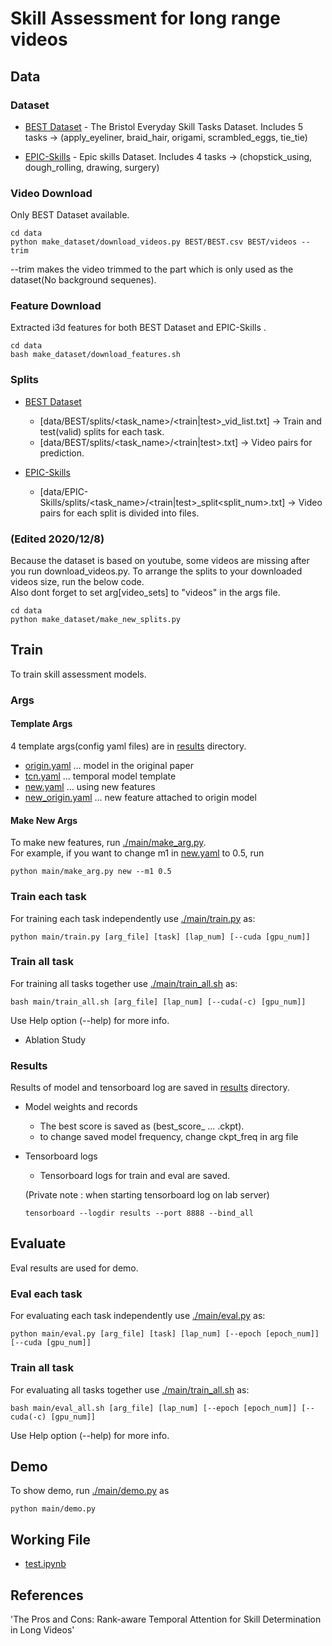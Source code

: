 # Skill Assessment for long range videos

## Data  

### Dataset

- [BEST Dataset](./data/BEST) - The Bristol Everyday Skill Tasks Dataset. Includes 5 tasks -> (apply_eyeliner, braid_hair, origami, scrambled_eggs, tie_tie) 

- [EPIC-Skills](./data/EPIC-Skills) - Epic skills Dataset. Includes 4 tasks -> (chopstick_using, dough_rolling, drawing, surgery) 

### Video Download

Only BEST Dataset available.  

```
cd data
python make_dataset/download_videos.py BEST/BEST.csv BEST/videos --trim 
```
 
--trim makes the video trimmed to the part which is only used as the dataset(No background sequenes).  

### Feature Download

Extracted i3d features for both BEST Dataset and EPIC-Skills .

```
cd data
bash make_dataset/download_features.sh 
```

###  Splits  

- [BEST Dataset](./data/BEST)
  - [data/BEST/splits/<task_name>/<train|test>_vid_list.txt] -> Train and test(valid) splits for each task.
  - [data/BEST/splits/<task_name>/<train|test>.txt] -> Video pairs for prediction. 

- [EPIC-Skills](./data/EPIC-Skills)
  - [data/EPIC-Skills/splits/<task_name>/<train|test>_split<split_num>.txt] -> Video pairs for each split is divided into files. 

### (Edited 2020/12/8)  
Because the dataset is based on youtube, some videos are missing after you run download_videos.py. To arrange the splits to your downloaded videos size, run the below code.  
Also dont forget to set arg[video_sets] to "videos" in the args file.

```
cd data
python make_dataset/make_new_splits.py
```


## Train

To train skill assessment models.

### Args  

#### Template Args

4 template args(config yaml files) are in [results](results) directory.

- [origin.yaml](./results/origin/arg.yaml) ... model in the original paper
- [tcn.yaml](./results/tcn/arg.yaml)  ... temporal model template
- [new.yaml](./results/new/arg.yaml)  ... using new features
- [new_origin.yaml](./results/new_origin/arg.yaml)  ... new feature attached to origin model

#### Make New Args  

To make new features, run [./main/make_arg.py](./main/make_arg.py).  
For example, if you want to change m1 in [new.yaml](./results/new/arg.yaml) to 0.5, run 

```
python main/make_arg.py new --m1 0.5
```



### Train each task

For training each task independently use [./main/train.py](./main/train.py) as:

```
python main/train.py [arg_file] [task] [lap_num] [--cuda [gpu_num]]  
```  

### Train all task

For training all tasks together use [./main/train_all.sh](./main/train_all.sh) as:

```
bash main/train_all.sh [arg_file] [lap_num] [--cuda(-c) [gpu_num]]
```

Use Help option (--help) for more info.  
- Ablation Study  



### Results

Results of model and tensorboard log are saved in [results](./results) directory.

- Model weights and records
  - The best score is saved as (best_score_ ... .ckpt).
  - to change saved model frequency, change ckpt_freq in arg file

- Tensorboard logs
  - Tensorboard logs for train and eval are saved.

  (Private note : when starting tensorboard log on lab server)
  ```
  tensorboard --logdir results --port 8888 --bind_all
  ```


## Evaluate  

Eval results are used for demo.

### Eval each task

For evaluating each task independently use [./main/eval.py](./main/eval.py) as:

```
python main/eval.py [arg_file] [task] [lap_num] [--epoch [epoch_num]] [--cuda [gpu_num]]  
```  

### Train all task

For evaluating all tasks together use [./main/train_all.sh](./main/train_all.sh) as:

```
bash main/eval_all.sh [arg_file] [lap_num] [--epoch [epoch_num]] [--cuda(-c) [gpu_num]]
```

Use Help option (--help) for more info.   

## Demo  

To show demo, run [./main/demo.py](./main/demo.py) as  

```
python main/demo.py
```


## Working File  

- [test.ipynb](./test.ipynb)


## References  
'The Pros and Cons: Rank-aware Temporal Attention for Skill Determination in Long Videos'
